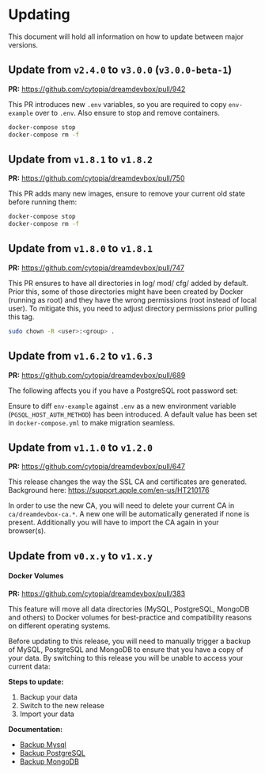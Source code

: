 # Updating

This document will hold all information on how to update between major versions.


## Update from `v2.4.0` to `v3.0.0` (`v3.0.0-beta-1`)

**PR:** https://github.com/cytopia/dreamdevbox/pull/942

This PR introduces new `.env` variables, so you are required to copy `env-example` over to `.env`.
Also ensure to stop and remove containers.
```bash
docker-compose stop
docker-compose rm -f
```

## Update from `v1.8.1` to `v1.8.2`

**PR:** https://github.com/cytopia/dreamdevbox/pull/750

This PR adds many new images, ensure to remove your current old state before running them:
```bash
docker-compose stop
docker-compose rm -f
```


## Update from `v1.8.0` to `v1.8.1`

**PR:** https://github.com/cytopia/dreamdevbox/pull/747

This PR ensures to have all directories in log/ mod/ cfg/ added by default. Prior this, some
of those directories might have been created by Docker (running as root) and they have the wrong
permissions (root instead of local user).
To mitigate this, you need to adjust directory permissions prior pulling this tag.

```bash
sudo chown -R <user>:<group> .
```


## Update from `v1.6.2` to `v1.6.3`

**PR:** https://github.com/cytopia/dreamdevbox/pull/689

The following affects you if you have a PostgreSQL root password set:

Ensure to diff `env-example` against `.env` as a new environment variable (`PGSQL_HOST_AUTH_METHOD`)
has been introduced. A default value has been set in `docker-compose.yml` to make migration seamless.


## Update from `v1.1.0` to `v1.2.0`

**PR:** https://github.com/cytopia/dreamdevbox/pull/647

This release changes the way the SSL CA and certificates are generated.
Background here: https://support.apple.com/en-us/HT210176

In order to use the new CA, you will need to delete your current CA in `ca/dreamdevbox-ca.*`.
A new one will be automatically generated if none is present. Additionally you will have to
import the CA again in your browser(s).


## Update from `v0.x.y` to `v1.x.y`

#### Docker Volumes

**PR:** https://github.com/cytopia/dreamdevbox/pull/383

This feature will move all data directories (MySQL, PostgreSQL, MongoDB and others) to Docker
volumes for best-practice and compatibility reasons on different operating systems.

Before updating to this release, you will need to manually trigger a backup of MySQL,
PostgreSQL and MongoDB to ensure that you have a copy of your data. By switching to this release
you will be unable to access your current data:

**Steps to update:**

1. Backup your data
2. Switch to the new release
3. Import your data

**Documentation:**

* [Backup Mysql](https://dreamdevbox.readthedocs.io/en/latest/maintenance/backup-and-restore-mysql.html)
* [Backup PostgreSQL](https://dreamdevbox.readthedocs.io/en/latest/maintenance/backup-and-restore-pgsql.html)
* [Backup MongoDB](https://dreamdevbox.readthedocs.io/en/latest/maintenance/backup-and-restore-mongo.html)
